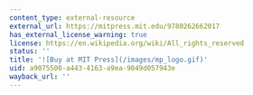 ```yaml
---
content_type: external-resource
external_url: https://mitpress.mit.edu/9780262662017
has_external_license_warning: true
license: https://en.wikipedia.org/wiki/All_rights_reserved
status: ''
title: '![Buy at MIT Press](/images/mp_logo.gif)'
uid: a9075500-a443-4163-a9ea-9049d057943e
wayback_url: ''
---
```

